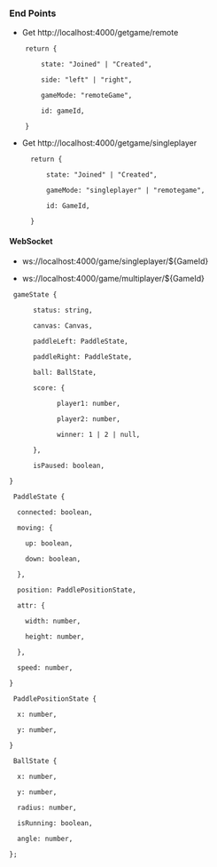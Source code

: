 ### End Points

- Get http://localhost:4000/getgame/remote

```
	return {

		state: "Joined" | "Created",
  
		side: "left" | "right",
  
		gameMode: "remoteGame",
  
		id: gameId,
  
	}
```


- Get http://localhost:4000/getgame/singleplayer

  ```
	return {

		state: "Joined" | "Created",
  
		gameMode: "singleplayer" | "remotegame",
  
		id: GameId,
  
	}
  ```
  

#### WebSocket 

- ws://localhost:4000/game/singleplayer/${GameId}

- ws://localhost:4000/game/multiplayer/${GameId}

```
 gameState {
 
	  status: string,
   
	  canvas: Canvas,
   
	  paddleLeft: PaddleState,
   
	  paddleRight: PaddleState,
   
	  ball: BallState,
   
	  score: {
   
			player1: number,
   
			player2: number,
   
			winner: 1 | 2 | null,
   
	  },
   
	  isPaused: boolean,
   
}
```

```
 PaddleState {
 
  connected: boolean,
  
  moving: {
  
	up: boolean,
 
	down: boolean,
 
  },
  
  position: PaddlePositionState,
  
  attr: {
  
	width: number,
 
	height: number,
 
  },
  
  speed: number,
  
}
```
```
 PaddlePositionState {
 
  x: number,
  
  y: number,
  
}
```
```
 BallState {
 
  x: number,
  
  y: number,
  
  radius: number,
  
  isRunning: boolean,
  
  angle: number,
  
};

```
